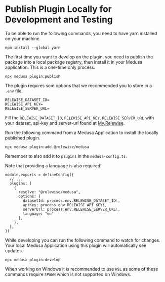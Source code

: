 # Publish Plugin Locally for Development and Testing

To be able to run the following commands, you need to have yarn installed on your machine.

```W
npm install --global yarn
```

The first time you want to develop on the plugin, you need to publish the package into a local package registry, then install it in your Medusa application. This is a one-time only process.

```W
npx medusa plugin:publish
```

The plugin requires som options that we recommended you to store in a `.env` file.

```W
RELEWISE_DATASET_ID=
RELEWISE_API_KEY=
RELEWISE_SERVER_URL=
```

Fill the `RELEWISE_DATASET_ID`, `RELEWISE_API_KEY`, `RELEWISE_SERVER_URL` with your dataset, api-key and server-url found at [My.Relewise](https://my.relewise.com/developer-settings).

Run the following command from a Medusa Application to install the locally published plugin.

```W
npx medusa plugin:add @relewise/medusa
```

Remember to also add it to `plugins` in the `medusa-config.ts`.

Note that providing a language is also required!

```W
module.exports = defineConfig({
  // ...
  plugins: [
    {
      resolve: "@relewise/medusa",
      options: {
        datasetId: process.env.RELEWISE_DATASET_ID!,
        apiKey: process.env.RELEWISE_API_KEY!,
        serverUrl: process.env.RELEWISE_SERVER_URL!,
        language: "en"
      },
    },
  ],
})
```

While developing you can run the following command to watch for changes.
Your local Medusa Application using this plugin will automatically see updates.

```W
npx medusa plugin:develop
```

When working on Windows it is recommended to use `WSL` as some of these commands require `SPAWN` which is not supported on Windows.
